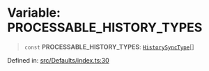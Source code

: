 # Variable: PROCESSABLE\_HISTORY\_TYPES

> `const` **PROCESSABLE\_HISTORY\_TYPES**: [`HistorySyncType`](../namespaces/proto/namespaces/Message/namespaces/HistorySyncNotification/enumerations/HistorySyncType.md)[]

Defined in: [src/Defaults/index.ts:30](https://github.com/Fokusdotid/Baileys/blob/6a8e2076fa4119b2d5152250d579a4fbed394533/src/Defaults/index.ts#L30)
